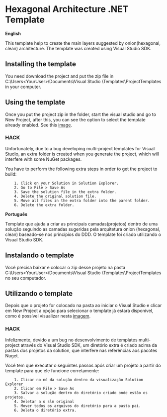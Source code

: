 # Hexagonal Architecture .NET Template

**English**

This template help to create the main layers suggested by onion(hexagonal, clean) architecture.
The template was created using Visual Studio SDK.

## Installing the template
You need download the project and put the zip file in C:\Users\<YourUser>\Documents\Visual Studio <yourVersion>\Templates\ProjectTemplates in your computer.

## Using the template
Once you put the project zip in the folder, start the visual studio and go to New Project, after this, you can see the option to select the template already enabled. See this [image](../master/UsingProjectImage.JPG).
  
### HACK

Unfortunately, due to a bug developing multi-project templates for Visual Studio, an extra folder is created when you generate the project, which will interfere with some NuGet packages.

You have to perform the following extra steps in order to get the project to build:

		1. Click on your Solution in Solution Explorer.
		2. Go to File > Save As
		3. Save the solution file in the extra folder.
		4. Delete the original solution file.
		5. Move all files in the extra folder into the parent folder.
		6. Delete the extra folder.

**Português**

Template que ajuda a criar as principais camadas(projetos) dentro de uma solução seguindo as camadas sugeridas pela arquitetura onion (hexagonal, clean) baseado-se nos princípios do DDD.
O template foi criado utilizando o Visual Studio SDK.

## Instalando o template
Você precisa baixar e colocar o zip desse projeto na pasta C:\Users\<YourUser>\Documents\Visual Studio <yourVersion>\Templates\ProjectTemplates no seu computador.  

## Utilizando o template  
Depois que o projeto for colocado na pasta ao iniciar o Visual Studio e clicar em New Project a opção para selecionar o template já estará disponível, como é possível visualizar nesta [imagem](../master/UsingProjectImage.JPG).

### HACK

Infelizmente, devido a um bug no desenvolvimento de templates multi-project através do Visual Studio SDK, um diretório extra é criado acima da pastas dos projetos da solution, que interfere nas referências aos pacotes Nuget.

Você tem que executar o seguintes passos após criar um projeto a partir do template para que ele funcione corretamente:

		1. Clicar no nó da solução dentro da visualização Solution Explorer
		2. Clicar em File > Save As
		3. Salvar a solução dentro do diretório criado onde estão os projetos.
		4. Deletar a o sln original
		5. Mover todos os arquivos do diretório para a pasta pai.
		6. Deleta o diretório extra.
